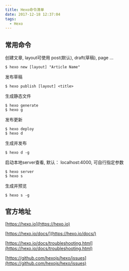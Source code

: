 ```yaml
---
title: Hexo命令清单
date: 2017-12-18 12:37:04
tags:
  - Hexo
---
```


## 常用命令

创建文章, layout可使用 post(默认), draft(草稿), page ...

```
$ hexo new [layout] "Article Name"
```

发布草稿

```
$ hexo publish [layout] <title>
```

生成静态文件

```
$ hexo generate
$ hexo g
```

<!-- more -->

发布更新

```
$ hexo deploy
$ hexo d
```

生成并发布

```
$ hexo d -g
```

启动本地server查看, 默认： localhost:4000, 可自行指定参数

```
$ hexo server
$ hexo s
```

生成并预览

```
$ hexo s -g
```



## 官方地址

[https://hexo.io](https://hexo.io)

[https://hexo.io/docs/](https://hexo.io/docs/)

[https://hexo.io/docs/troubleshooting.html](https://hexo.io/docs/troubleshooting.html)

[https://github.com/hexojs/hexo/issues](https://github.com/hexojs/hexo/issues)